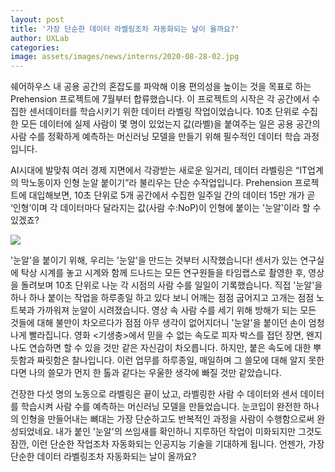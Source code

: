 ```yaml
---
layout: post
title: '가장 단순한 데이터 라벨링조차 자동화되는 날이 올까요?'
author: UXLab
categories: 
image: assets/images/news/interns/2020-08-28-02.jpg
---
```

  쉐어하우스 내 공용 공간의 혼잡도를 파악해 이용 편의성을 높이는 것을 목표로 하는 Prehension 프로젝트에 7월부터 합류했습니다. 이 프로젝트의 시작은 각 공간에서 수집한 센서데이터를 학습시키기 위한 데이터 라벨링 작업이었습니다. 10초 단위로 수집한 모든 데이터에 실제 사람이 몇 명이 있었는지 값(라벨)을 붙여주는 일은 공용 공간의 사람 수를 정확하게 예측하는 머신러닝 모델을 만들기 위해 필수적인 데이터 학습 과정입니다. 



  AI시대에 발맞춰 여러 경제 지면에서 각광받는 새로운 일거리, 데이터 라벨링은 “IT업계의 막노동이자 인형 눈알 붙이기”라 불리우는 단순 수작업입니다. Prehension 프로젝트에 대입해보면, 10초 단위로 5개 공간에서 수집한 일주일 간의 데이터 15만 개가 곧 ‘인형’이며 각 데이터마다 달라지는 값(사람 수:NoP)이 인형에 붙이는 '눈알'이라 할 수 있겠죠? 



<img src="{{site.baseurl}}/assets/images/news/interns/2020-08-28-02.jpg">

  '눈알'을 붙이기 위해, 우리는 '눈알'을 만드는 것부터 시작했습니다! 센서가 있는 연구실에 탁상 시계를 놓고 시계와 함께 드나드는 모든 연구원들을 타임랩스로 촬영한 후, 영상을 돌려보며 10초 단위로 나눈 각 시점의 사람 수를 일일이 기록했습니다. 직접 '눈알'을 하나 하나 붙이는 작업을 하루종일 하고 있다 보니 어깨는 점점 굽어지고 고개는 점점 노트북과 가까워져 눈알이 시려졌습니다. 영상 속 사람 수를 세기 위해 방해가 되는 모든 것들에 대해 불만이 차오르다가 점점 아무 생각이 없어지더니 '눈알'을 붙이던 손이 엄청나게 빨라집니다. 영화 <기생충>에서 믿을 수 없는 속도로 피자 박스를 접던 장면, 왠지 나도 연습하면 할 수 있을 것만 같은 자신감이 차오릅니다. 하지만, 붙은 속도에 대한 뿌듯함과 짜릿함은 찰나입니다. 이런 업무를 하루종일, 매일하며 그 쓸모에 대해 알지 못한다면 나의 쓸모가 먼지 한 톨과 같다는 우울한 생각에 빠질 것만 같았습니다.



  건장한 다섯 명의 노동으로 라벨링은 끝이 났고, 라벨링한 사람 수 데이터와 센서 데이터를 학습시켜 사람 수를 예측하는 머신러닝 모델을 만들었습니다. 눈코입이 완전한 하나의 인형을 만들어내는 뼈대는 가장 단순하고도 반복적인 과정을 사람이 수행함으로써 완성되었네요. 내가 붙인 '눈알'의 쓰임새를 확인하니 지루하던 작업이 미화되지만 그것도 잠깐, 이런 단순한 작업조차 자동화되는 인공지능 기술을 기대하게 됩니다. 언젠가, 가장 단순한 데이터 라벨링조차 자동화되는 날이 올까요?<br><br><br>

